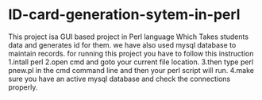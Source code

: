 # ID-card-generation-sytem-in-perl
This project isa GUI based project in Perl language Which Takes students data and generates id for them.
we have also used mysql database to maintain records.
for running this project you have to follow this instruction
1.intall perl
2.open cmd and goto your current file location.
3.then type perl pnew.pl in the cmd command line and then your perl script will run.
4.make sure you have an active mysql database and check the connections properly.
